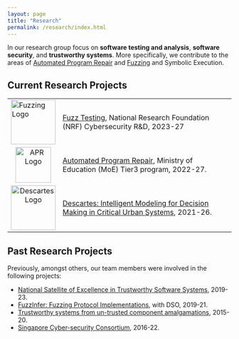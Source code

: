 ```yaml
---
layout: page
title: "Research"
permalink: /research/index.html
---
```


In our research group focus on **software testing and analysis**, **software security**, and **trustworthy systems**. More specifically, we contribute to the areas of [Automated Program Repair](https://nus-apr.github.io) and [Fuzzing](/fuzzing/) and Symbolic Execution.

## Current Research Projects

<table style="border: none">
  
  <tr>
    <td style="border: none">
    <a href="/fuzzing/"><img src="{{ 'images/fuzzing_overview.jpg' | relative_url }}" width="100" alt="Fuzzing Logo"/></a></td>
    <td style="border: none"><a href="/fuzzing/">Fuzz Testing</a>, National Research Foundation (NRF) Cybersecurity R&D, 2023-27</td>
  </tr>
  
  <tr>
    <td style="border: none" align="center">
    <a href="https://nus-apr.github.io"><img src="{{ 'images/apr_logo_transparent.png' | relative_url }}" width="80" alt="APR Logo"/></a></td>
    <td style="border: none">
    <a href="https://nus-apr.github.io">Automated Program Repair</a>, Ministry of Education (MoE) Tier3 program, 2022-27.
    </td>
  </tr>
  
  <tr>
    <td style="border: none" align="center">
    <a href="https://descartes.cnrsatcreate.cnrs.fr/"><img src="{{ 'images/descartes_logo.png' | relative_url }}" width="100" alt="Descartes Logo"/></a>
    </td>
    <td style="border: none" >
    <a href="https://descartes.cnrsatcreate.cnrs.fr/">Descartes: Intelligent Modeling for Decision Making in Critical Urban Systems</a>, 2021-26.
    </td>
  </tr>
  
</table>


## Past Research Projects


Previously, amongst others, our team members were involved in the following projects:

* [National Satellite of Excellence in Trustworthy Software Systems](https://www.comp.nus.edu.sg/~nsoe-tss), 2019-23.
* [FuzzInfer: Fuzzing Protocol Implementations](https://fuzzinfer.github.io/), with DSO, 2019-21.
* [Trustworthy systems from un-trusted component amalgamations](http://www.comp.nus.edu.sg/~tsunami/), 2015-20.
* [Singapore Cyber-security Consortium](http://sgcsc.sg/), 2016-22.



